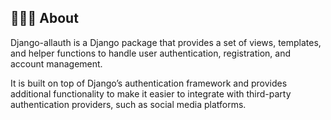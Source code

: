 ## 💁🏻‍♂️ About

<p> 
Django-allauth is a Django package that provides a set of views, templates, and helper functions to handle user authentication, registration, and account management.

It is built on top of Django’s authentication framework and provides additional functionality to make it easier to integrate with third-party authentication providers, such as social media platforms.
</p>